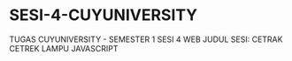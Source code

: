 # SESI-4-CUYUNIVERSITY
TUGAS CUYUNIVERSITY - SEMESTER 1 SESI 4 WEB  JUDUL SESI: CETRAK CETREK LAMPU JAVASCRIPT
